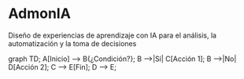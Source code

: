 # AdmonIA
Diseño de experiencias de aprendizaje con IA para el análisis, la automatización y la toma de decisiones

graph TD;
    A[Inicio] --> B{¿Condición?};
    B -->|Sí| C[Acción 1];
    B -->|No| D[Acción 2];
    C --> E[Fin];
    D --> E;
